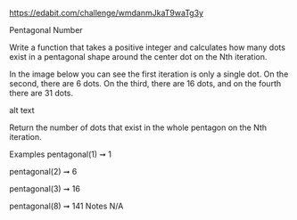 https://edabit.com/challenge/wmdanmJkaT9waTg3y

Pentagonal Number

Write a function that takes a positive integer and calculates how many dots exist in a pentagonal shape around the center dot on the Nth iteration.

In the image below you can see the first iteration is only a single dot. On the second, there are 6 dots. On the third, there are 16 dots, and on the fourth there are 31 dots.

alt text

Return the number of dots that exist in the whole pentagon on the Nth iteration.

Examples
pentagonal(1) ➞ 1

pentagonal(2) ➞ 6

pentagonal(3) ➞ 16

pentagonal(8) ➞ 141
Notes
N/A